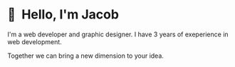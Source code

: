 👋 &nbsp;Hello, I'm Jacob
======
I'm a web developer and graphic designer. I have 3 years of exeperience in web development.

Together we can bring a new dimension to your idea.
